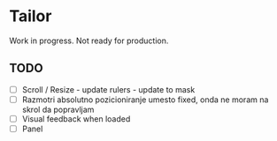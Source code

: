# Tailor

Work in progress. Not ready for production.

## TODO

- [ ] Scroll / Resize - update rulers - update to mask
- [ ] Razmotri absolutno pozicioniranje umesto fixed, onda ne moram na skrol da popravljam
- [ ] Visual feedback when loaded
- [ ] Panel
